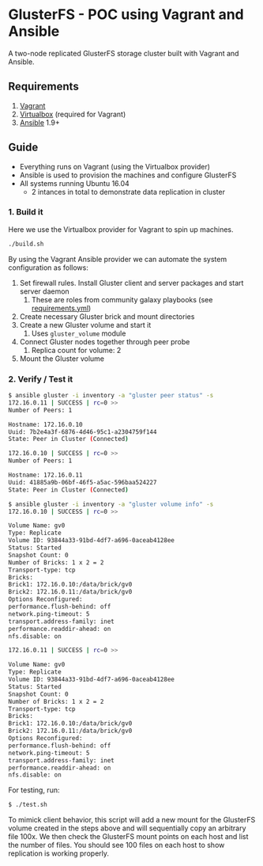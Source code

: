 # GlusterFS - POC using Vagrant and Ansible

A two-node replicated GlusterFS storage cluster built with Vagrant and Ansible.

## Requirements

1. [Vagrant](https://www.vagrantup.com/downloads.html)
1. [Virtualbox](https://www.virtualbox.org/wiki/Downloads) (required for Vagrant)
1. [Ansible](http://docs.ansible.com/ansible/intro_installation.html) 1.9+

## Guide

* Everything runs on Vagrant (using the Virtualbox provider)
* Ansible is used to provision the machines and configure GlusterFS
* All systems running Ubuntu 16.04
  * 2 intances in total to demonstrate data replication in cluster

### 1. Build it

Here we use the Virtualbox provider for Vagrant to spin up machines.

```bash
./build.sh
```

By using the Vagrant Ansible provider we can automate the system configuration as follows:

1. Set firewall rules. Install Gluster client and server packages and start server daemon
    1. These are roles from community galaxy playbooks (see [requirements.yml](requirements.yml))
1. Create necessary Gluster brick and mount directories
1. Create a new Gluster volume and start it
    1. Uses `gluster_volume` module
1. Connect Gluster nodes together through peer probe
    1. Replica count for volume: 2
1. Mount the Gluster volume

### 2. Verify / Test it

```bash
$ ansible gluster -i inventory -a "gluster peer status" -s
172.16.0.11 | SUCCESS | rc=0 >>
Number of Peers: 1

Hostname: 172.16.0.10
Uuid: 7b2e4a3f-6876-4d46-95c1-a2304759f144
State: Peer in Cluster (Connected)

172.16.0.10 | SUCCESS | rc=0 >>
Number of Peers: 1

Hostname: 172.16.0.11
Uuid: 41885a9b-06bf-46f5-a5ac-596baa524227
State: Peer in Cluster (Connected)
```

```bash
$ ansible gluster -i inventory -a "gluster volume info" -s
172.16.0.10 | SUCCESS | rc=0 >>

Volume Name: gv0
Type: Replicate
Volume ID: 93844a33-91bd-4df7-a696-0aceab4128ee
Status: Started
Snapshot Count: 0
Number of Bricks: 1 x 2 = 2
Transport-type: tcp
Bricks:
Brick1: 172.16.0.10:/data/brick/gv0
Brick2: 172.16.0.11:/data/brick/gv0
Options Reconfigured:
performance.flush-behind: off
network.ping-timeout: 5
transport.address-family: inet
performance.readdir-ahead: on
nfs.disable: on

172.16.0.11 | SUCCESS | rc=0 >>

Volume Name: gv0
Type: Replicate
Volume ID: 93844a33-91bd-4df7-a696-0aceab4128ee
Status: Started
Snapshot Count: 0
Number of Bricks: 1 x 2 = 2
Transport-type: tcp
Bricks:
Brick1: 172.16.0.10:/data/brick/gv0
Brick2: 172.16.0.11:/data/brick/gv0
Options Reconfigured:
performance.flush-behind: off
network.ping-timeout: 5
transport.address-family: inet
performance.readdir-ahead: on
nfs.disable: on
```

For testing, run:

```bash
$ ./test.sh
```

To mimick client behavior, this script will add a new mount for the GlusterFS volume
created in the steps above and will sequentially copy an arbitrary file 100x.
We then check the GlusterFS mount points on each host and list the number of files.
You should see 100 files on each host to show replication is working properly.